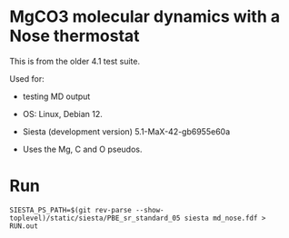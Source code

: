# MgCO3 molecular dynamics with a Nose thermostat

This is from the older 4.1 test suite.

Used for:
- testing MD output

- OS:
  Linux, Debian 12.
- Siesta (development version)
  5.1-MaX-42-gb6955e60a
- Uses the Mg, C and O pseudos.

# Run

```shell
SIESTA_PS_PATH=$(git rev-parse --show-toplevel)/static/siesta/PBE_sr_standard_05 siesta md_nose.fdf > RUN.out
```
